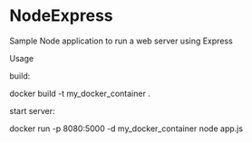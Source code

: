 # NodeExpress
Sample Node application to run a web server using Express

Usage

build:

docker build -t my_docker_container .

start server:

docker run -p 8080:5000 -d my_docker_container node app.js
